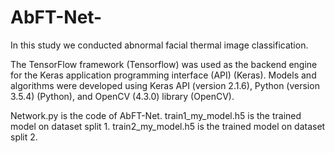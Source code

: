 # AbFT-Net-

In this study we conducted abnormal facial thermal image classification.

The TensorFlow framework (Tensorflow) was used as the backend engine for the Keras application programming interface (API) (Keras). 
Models and algorithms were developed using Keras API (version 2.1.6), 
Python (version 3.5.4) (Python), and OpenCV (4.3.0) library (OpenCV).

Network.py is the code of AbFT-Net.
train1_my_model.h5 is the trained model on dataset split 1.
train2_my_model.h5 is the trained model on dataset split 2.
